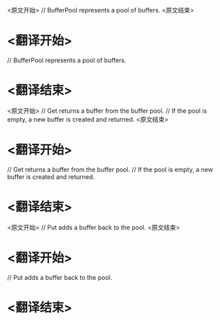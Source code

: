 
<原文开始>
// BufferPool represents a pool of buffers.
<原文结束>

# <翻译开始>
// BufferPool represents a pool of buffers.
# <翻译结束>


<原文开始>
// Get returns a buffer from the buffer pool.
// If the pool is empty, a new buffer is created and returned.
<原文结束>

# <翻译开始>
// Get returns a buffer from the buffer pool.
// If the pool is empty, a new buffer is created and returned.
# <翻译结束>


<原文开始>
// Put adds a buffer back to the pool.
<原文结束>

# <翻译开始>
// Put adds a buffer back to the pool.
# <翻译结束>

